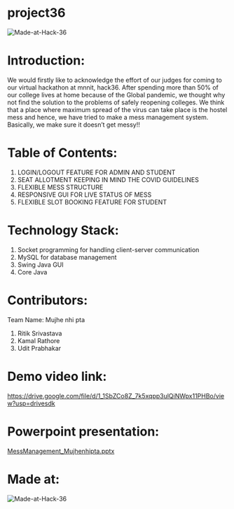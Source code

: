 # project36

![Made-at-Hack-36](https://user-images.githubusercontent.com/65244059/114281102-0cf44000-9a5a-11eb-9c34-a51c13af076c.png)


# Introduction:
We would firstly like to acknowledge the effort of our judges for coming to our virtual hackathon at mnnit, hack36. After spending more than 50% of our college lives at home because of the Global pandemic, we thought why not find the solution to the problems of safely reopening colleges. We think that a place where maximum spread of the virus can take place is the hostel mess and hence, we have tried to make a mess management system. Basically, we make sure it doesn’t get messy!!

# Table of Contents:
1) LOGIN/LOGOUT FEATURE FOR ADMIN AND STUDENT
2) SEAT ALLOTMENT KEEPING IN MIND THE COVID GUIDELINES
3) FLEXIBLE MESS STRUCTURE
4) RESPONSIVE GUI FOR LIVE STATUS OF MESS
5) FLEXIBLE SLOT BOOKING FEATURE FOR STUDENT

# Technology Stack:
1) Socket programming for handling client-server communication
2) MySQL for database management
3) Swing Java GUI
4) Core Java

# Contributors:
Team Name: Mujhe nhi pta
1) Ritik Srivastava
2) Kamal Rathore
3) Udit Prabhakar

# Demo video link:
https://drive.google.com/file/d/1_1SbZCo8Z_7k5xqpp3ulQiNWpx11PHBo/view?usp=drivesdk

# Powerpoint presentation:
[MessManagement_Mujhenhipta.pptx](https://github.com/MujheNhiPta/project36/files/6290891/MessManagement_Mujhenhipta.pptx)


# Made at:

![Made-at-Hack-36](https://user-images.githubusercontent.com/65244059/114281084-f2ba6200-9a59-11eb-803b-73ec5eba2ef0.png)

